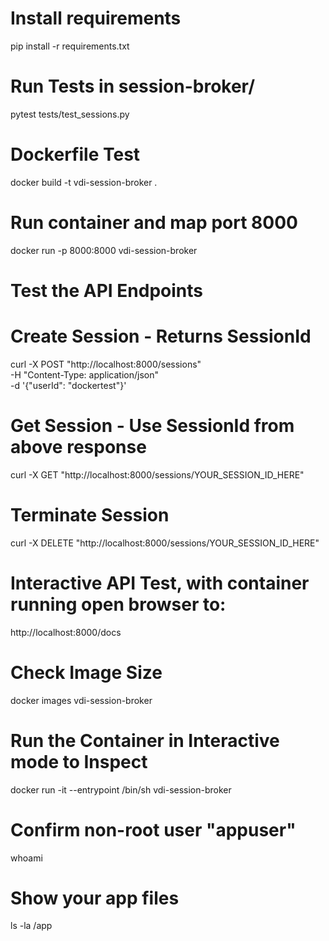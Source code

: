 # Install requirements
pip install -r requirements.txt


# Run Tests in session-broker/
pytest tests/test_sessions.py


# Dockerfile Test
docker build -t vdi-session-broker .

# Run container and map port 8000
docker run -p 8000:8000 vdi-session-broker


# Test the API Endpoints

# Create Session - Returns SessionId
curl -X POST "http://localhost:8000/sessions" \
     -H "Content-Type: application/json" \
     -d '{"userId": "dockertest"}'


# Get Session - Use SessionId from above response
curl -X GET "http://localhost:8000/sessions/YOUR_SESSION_ID_HERE"


# Terminate Session
curl -X DELETE "http://localhost:8000/sessions/YOUR_SESSION_ID_HERE"

# Interactive API Test, with container running open browser to:
http://localhost:8000/docs

# Check Image Size
docker images vdi-session-broker

# Run the Container in Interactive mode to Inspect
docker run -it --entrypoint /bin/sh vdi-session-broker

# Confirm non-root user "appuser"
whoami

# Show your app files
ls -la /app 

#
